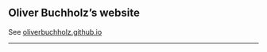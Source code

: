 ## Oliver Buchholz&rsquo;s website

See [oliverbuchholz.github.io](http://oliverbuchholz.github.io)

---
